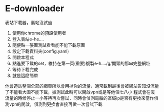 # E-downloader

表站下載器，裏站沒試過
1. 使用你chrome的預設使用者
2. 登入表站e-he....
3. 隨便點一張圖測試看看能不能下載原圖
4. 設定下載資料夾(config.yaml)
5. 開啟本程式
6. 點進要下載的set，維持在第一頁(重要)複製e-h..../g/開頭的那串完整網址
7. 等待下載完成
8. 就是這麼簡單

他會造訪整個全部的網頁所以會用掉你的流量，通常載到最後會被網站告知沒流量了不能看大圖不能下載，據測試此時可以開啟vpn或是等他個七八小
程式會在沒流量的時候停止一小等待再次嘗試，同時會偵測電腦的區域ip是否有更換來當作偵測vpn的開啟，偵測到更換會直接再做一次嘗試下載
